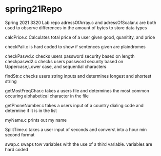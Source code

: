 # spring21Repo
Spring 2021 3320 Lab repo
adressOfArray.c and adressOfScalar.c are both used to observe differences in the amount of bytes to store data types

calcPrice.c Calculates total price of a user given good, quanitity, and price

checkPali.c is hard coded to show if sentences given are plaindromes

checkPaswd.c checks users password security based on length
checkpaswd2.c checks users password security based on Uppercase,Lower case, and sequential characters

findStr.c checks users string inputs and determines longest and shortest string

getMostFreqChar.c takes a users file and determines the most common occuring alphabetical character in the file

getPhoneNumber.c takes a users input of a country dialing code and determine if it is in the list

myName.c prints out my name

SplitTime.c takes a user input of seconds and converst into a hour min second format

swap.c swaps tow variables with the use of a third variable. variables are hard coded
